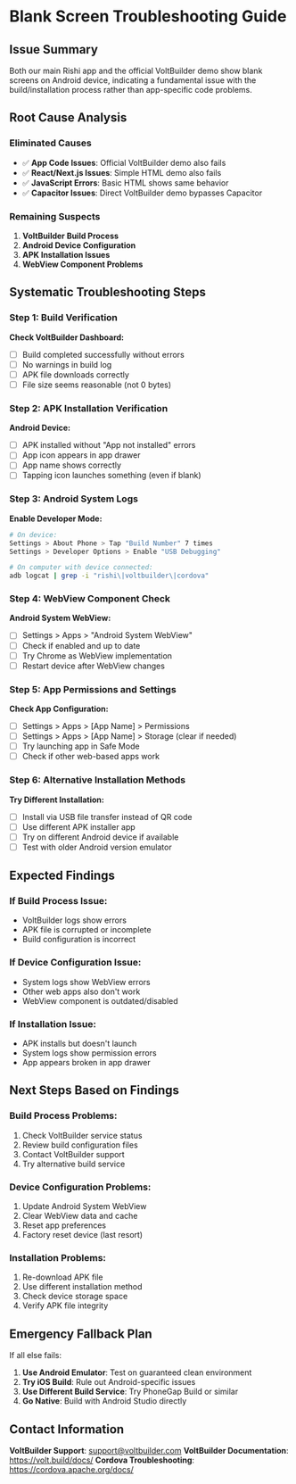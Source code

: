 # Blank Screen Troubleshooting Guide

## Issue Summary
Both our main Rishi app and the official VoltBuilder demo show blank screens on Android device, indicating a fundamental issue with the build/installation process rather than app-specific code problems.

## Root Cause Analysis

### Eliminated Causes
- ✅ **App Code Issues**: Official VoltBuilder demo also fails
- ✅ **React/Next.js Issues**: Simple HTML demo also fails  
- ✅ **JavaScript Errors**: Basic HTML shows same behavior
- ✅ **Capacitor Issues**: Direct VoltBuilder demo bypasses Capacitor

### Remaining Suspects
1. **VoltBuilder Build Process**
2. **Android Device Configuration**
3. **APK Installation Issues** 
4. **WebView Component Problems**

## Systematic Troubleshooting Steps

### Step 1: Build Verification
**Check VoltBuilder Dashboard:**
- [ ] Build completed successfully without errors
- [ ] No warnings in build log
- [ ] APK file downloads correctly
- [ ] File size seems reasonable (not 0 bytes)

### Step 2: APK Installation Verification
**Android Device:**
- [ ] APK installed without "App not installed" errors
- [ ] App icon appears in app drawer
- [ ] App name shows correctly
- [ ] Tapping icon launches something (even if blank)

### Step 3: Android System Logs
**Enable Developer Mode:**
```bash
# On device:
Settings > About Phone > Tap "Build Number" 7 times
Settings > Developer Options > Enable "USB Debugging"

# On computer with device connected:
adb logcat | grep -i "rishi\|voltbuilder\|cordova"
```

### Step 4: WebView Component Check
**Android System WebView:**
- [ ] Settings > Apps > "Android System WebView"
- [ ] Check if enabled and up to date
- [ ] Try Chrome as WebView implementation
- [ ] Restart device after WebView changes

### Step 5: App Permissions and Settings
**Check App Configuration:**
- [ ] Settings > Apps > [App Name] > Permissions
- [ ] Settings > Apps > [App Name] > Storage (clear if needed)
- [ ] Try launching app in Safe Mode
- [ ] Check if other web-based apps work

### Step 6: Alternative Installation Methods
**Try Different Installation:**
- [ ] Install via USB file transfer instead of QR code
- [ ] Use different APK installer app
- [ ] Try on different Android device if available
- [ ] Test with older Android version emulator

## Expected Findings

### If Build Process Issue:
- VoltBuilder logs show errors
- APK file is corrupted or incomplete
- Build configuration is incorrect

### If Device Configuration Issue:
- System logs show WebView errors
- Other web apps also don't work
- WebView component is outdated/disabled

### If Installation Issue:
- APK installs but doesn't launch
- System logs show permission errors
- App appears broken in app drawer

## Next Steps Based on Findings

### Build Process Problems:
1. Check VoltBuilder service status
2. Review build configuration files
3. Contact VoltBuilder support
4. Try alternative build service

### Device Configuration Problems:
1. Update Android System WebView
2. Clear WebView data and cache
3. Reset app preferences
4. Factory reset device (last resort)

### Installation Problems:
1. Re-download APK file
2. Use different installation method
3. Check device storage space
4. Verify APK file integrity

## Emergency Fallback Plan

If all else fails:
1. **Use Android Emulator**: Test on guaranteed clean environment
2. **Try iOS Build**: Rule out Android-specific issues  
3. **Use Different Build Service**: Try PhoneGap Build or similar
4. **Go Native**: Build with Android Studio directly

## Contact Information

**VoltBuilder Support**: support@voltbuilder.com
**VoltBuilder Documentation**: https://volt.build/docs/
**Cordova Troubleshooting**: https://cordova.apache.org/docs/